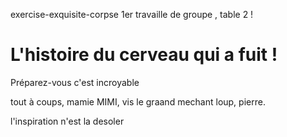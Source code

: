 exercise-exquisite-corpse
1er travaille de groupe , table 2 !

<h1> L'histoire du cerveau qui  a fuit !</h1>
<p> Préparez-vous c'est incroyable</p>
<p>tout à coups, mamie MIMI, vis le graand mechant loup, pierre.</P>
<p>l'inspiration n'est la desoler</p>
